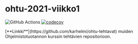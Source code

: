 # ohtu-2021-viikko1

![GitHub Actions](https://github.com/karhelmi/ohtu-2021-viikko1/workflows/CI/badge.svg)
[![codecov](https://codecov.io/gh/karhelmi/ohtu-2021-viikko1/branch/main/graph/badge.svg?token=3FU2TI5O5K)](https://codecov.io/gh/karhelmi/ohtu-2021-viikko1)
<p>
[**Linkki**](https://github.com/karhelmi/ohtu-tehtavat) muiden Ohjelmistotuotannon kurssin tehtävien repositorioon.
